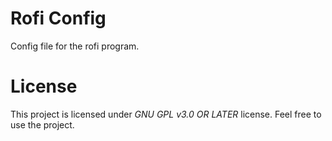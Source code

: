 # Rofi Config
Config file for the rofi program.
# License
This project is licensed under *GNU GPL v3.0 OR LATER* license. Feel free to use the project.
